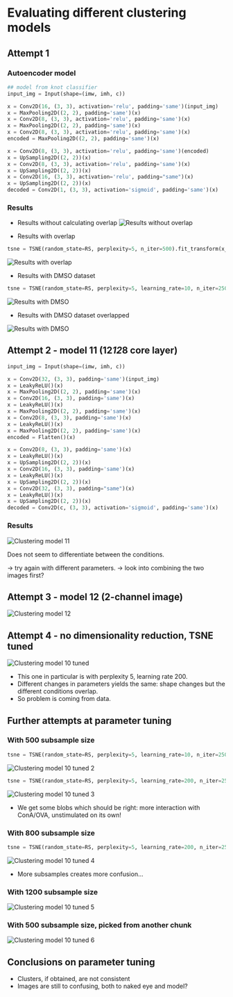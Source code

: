 # Evaluating different clustering models

## Attempt 1

### Autoencoder model

```python
## model from knot classifier
input_img = Input(shape=(imw, imh, c))

x = Conv2D(16, (3, 3), activation='relu', padding='same')(input_img)
x = MaxPooling2D((2, 2), padding='same')(x)
x = Conv2D(8, (3, 3), activation='relu', padding='same')(x)
x = MaxPooling2D((2, 2), padding='same')(x)
x = Conv2D(8, (3, 3), activation='relu', padding='same')(x)
encoded = MaxPooling2D((2, 2), padding='same')(x)

x = Conv2D(8, (3, 3), activation='relu', padding='same')(encoded)
x = UpSampling2D((2, 2))(x)
x = Conv2D(8, (3, 3), activation='relu', padding='same')(x)
x = UpSampling2D((2, 2))(x)
x = Conv2D(16, (3, 3), activation='relu', padding="same")(x)
x = UpSampling2D((2, 2))(x)
decoded = Conv2D(1, (3, 3), activation='sigmoid', padding='same')(x)
```

### Results

* Results without calculating overlap
![Results without overlap](results/clustering/1_simple.png)

* Results with overlap
```python
tsne = TSNE(random_state=RS, perplexity=5, n_iter=500).fit_transform(x_overlap)
```

![Results with overlap](results/clustering/1_simple_overlap.png)

* Results with DMSO dataset

```python
tsne = TSNE(random_state=RS, perplexity=5, learning_rate=10, n_iter=2500).fit_transform(encoded_imgs_flat)
```

![Results with DMSO](results/clustering/1_dmso.png)

* Results with DMSO dataset overlapped

![Results with DMSO](results/clustering/1_dmso_overlap.png)

## Attempt 2 - model 11 (12*12*8 core layer)

```python
input_img = Input(shape=(imw, imh, c))

x = Conv2D(32, (3, 3), padding='same')(input_img)
x = LeakyReLU()(x)
x = MaxPooling2D((2, 2), padding='same')(x)
x = Conv2D(16, (3, 3), padding='same')(x)
x = LeakyReLU()(x)
x = MaxPooling2D((2, 2), padding='same')(x)
x = Conv2D(8, (3, 3), padding='same')(x)
x = LeakyReLU()(x)
x = MaxPooling2D((2, 2), padding='same')(x)
encoded = Flatten()(x)

x = Conv2D(8, (3, 3), padding='same')(x)
x = LeakyReLU()(x)
x = UpSampling2D((2, 2))(x)
x = Conv2D(16, (3, 3), padding='same')(x)
x = LeakyReLU()(x)
x = UpSampling2D((2, 2))(x)
x = Conv2D(32, (3, 3), padding="same")(x)
x = LeakyReLU()(x)
x = UpSampling2D((2, 2))(x)
decoded = Conv2D(c, (3, 3), activation='sigmoid', padding='same')(x)
```

### Results

![Clustering model 11](results/clustering/model11.png)

Does not seem to differentiate between the conditions.

-> try again with different parameters.
-> look into combining the two images first?

## Attempt 3 - model 12 (2-channel image)

![Clustering model 12](results/clustering/model12.png)

## Attempt 4 - no dimensionality reduction, TSNE tuned

![Clustering model 10 tuned](results/clustering/model10_tuned.png)

* This one in particular is with perplexity 5, learning rate 200.
* Different changes in parameters yields the same: shape changes but the different conditions overlap.
* So problem is coming from data.

## Further attempts at parameter tuning

### With 500 subsample size

```python
tsne = TSNE(random_state=RS, perplexity=5, learning_rate=10, n_iter=2500).fit_transform(encoded)
```

![Clustering model 10 tuned 2](results/clustering/model10_tuned_2.png)

```python
tsne = TSNE(random_state=RS, perplexity=5, learning_rate=200, n_iter=2500).fit_transform(encoded)
```

![Clustering model 10 tuned 3](results/clustering/model10_tuned_3.png)

* We get some blobs which should be right: more interaction with ConA/OVA, unstimulated on its own!

### With 800 subsample size

```python
tsne = TSNE(random_state=RS, perplexity=5, learning_rate=200, n_iter=2500).fit_transform(encoded)
```

![Clustering model 10 tuned 4](results/clustering/model10_tuned_4.png)

* More subsamples creates more confusion...

### With 1200 subsample size

![Clustering model 10 tuned 5](results/clustering/model10_tuned_5.png)

### With 500 subsample size, picked from another chunk

![Clustering model 10 tuned 6](results/clustering/model10_tuned_5.png)

## Conclusions on parameter tuning

* Clusters, if obtained, are not consistent
* Images are still to confusing, both to naked eye and model? 

